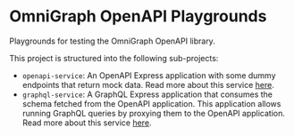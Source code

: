 # OmniGraph OpenAPI Playgrounds

Playgrounds for testing the OmniGraph OpenAPI library.

This project is structured into the following sub-projects:

- `openapi-service`: An OpenAPI Express application with some dummy endpoints that return mock data. Read more about this service [here](/openapi-service/README.md).
- `graphql-service`: A GraphQL Express application that consumes the schema fetched from the OpenAPI application. This application allows running GraphQL queries by proxying them to the OpenAPI application. Read more about this service [here](/graphql-service/README.md).
